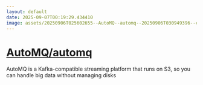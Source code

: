 ```yaml
---
layout: default
date: 2025-09-07T00:19:29.434410
image: assets/20250906T025602655--AutoMQ--automq--20250906T030949396--cropped.png
---
```


# [AutoMQ/automq](https://github.com/AutoMQ/automq)

AutoMQ is a Kafka-compatible streaming platform that runs on S3, so you can handle big data without managing disks

